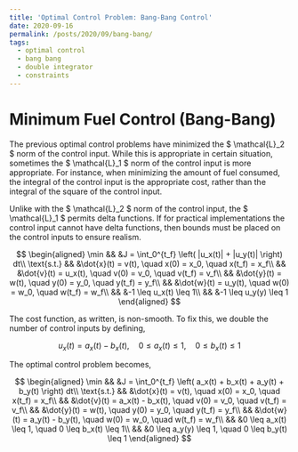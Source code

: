 ```yaml
---
title: 'Optimal Control Problem: Bang-Bang Control'
date: 2020-09-16
permalink: /posts/2020/09/bang-bang/
tags:
  - optimal control
  - bang bang
  - double integrator
  - constraints
---
```


# Minimum Fuel Control (Bang-Bang)

The previous optimal control problems have minimized the \$ \mathcal{L}_2 \$ norm of the control input.
While this is appropriate in certain situation, sometimes the \$ \mathcal{L}_1 \$ norm of the control input is more appropriate.
For instance, when minimizing the amount of fuel consumed, the integral of the control input is the appropriate cost, rather than the integral of the square of the control input.

Unlike with the \$ \mathcal{L}_2 \$ norm of the control input, the \$ \mathcal{L}_1 \$ permits delta functions.
If for practical implementations the control input cannot have delta functions, then bounds must be placed on the control inputs to ensure realism.

$$
  \begin{aligned}
    \min && &J = \int_0^{t_f} \left( |u_x(t)| + |u_y(t)| \right) dt\\
    \text{s.t.} && &\dot{x}(t) = v(t), \quad x(0) = x_0, \quad x(t_f) = x_f\\
    && &\dot{v}(t) = u_x(t), \quad v(0) = v_0, \quad v(t_f) = v_f\\
    && &\dot{y}(t) = w(t), \quad y(0) = y_0, \quad y(t_f) = y_f\\
    && &\dot{w}(t) = u_y(t), \quad w(0) = w_0, \quad w(t_f) = w_f\\
    && &-1 \leq u_x(t) \leq 1\\
    && &-1 \leq u_y(y) \leq 1
  \end{aligned}
$$

The cost function, as written, is non-smooth.
To fix this, we double the number of control inputs by defining,

$$
  u_x(t) = a_x(t) - b_x(t), \quad 0 \leq a_x(t) \leq 1, \quad 0 \leq b_x(t) \leq 1
$$

The optimal control problem becomes,

$$
  \begin{aligned}
    \min && &J = \int_0^{t_f} \left( a_x(t) + b_x(t) + a_y(t) + b_y(t) \right) dt\\
    \text{s.t.} && &\dot{x}(t) = v(t), \quad x(0) = x_0, \quad x(t_f) = x_f\\
    && &\dot{v}(t) = a_x(t) - b_x(t), \quad v(0) = v_0, \quad v(t_f) = v_f\\
    && &\dot{y}(t) = w(t), \quad y(0) = y_0, \quad y(t_f) = y_f\\
    && &\dot{w}(t) = a_y(t) - b_y(t), \quad w(0) = w_0, \quad w(t_f) = w_f\\
    && &0 \leq a_x(t) \leq 1, \quad 0 \leq b_x(t) \leq 1\\
    && &0 \leq a_y(y) \leq 1, \quad 0 \leq b_y(t) \leq 1
  \end{aligned}
$$


